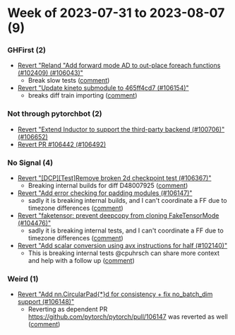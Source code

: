 # Week of 2023-07-31 to 2023-08-07 (9)

### GHFirst (2)

- [Revert "Reland "Add forward mode AD to out-place foreach functions (#102409) (#106043)"](https://github.com/pytorch/pytorch/commit/2b427ae3a7e2a948879876a135bbbad51ea93d63)
  - Break slow tests ([comment](https://github.com/pytorch/pytorch/pull/106043#issuecomment-1658642734))
- [Revert "Update kineto submodule to 465ff4cd7 (#106154)"](https://github.com/pytorch/pytorch/commit/0a0abd0ecf35ac5e55ec7479db32ed4c1f4daf80)
  - breaks diff train importing ([comment](https://github.com/pytorch/pytorch/pull/106154#issuecomment-1657665353))

### Not through pytorchbot (2)

- [Revert "Extend Inductor to support the third-party backend (#100706)" (#106652)](https://github.com/pytorch/pytorch/commit/1819fe1324a8cee52ccd69dcdb34884c525ac681)
- [Revert PR #106442 (#106492)](https://github.com/pytorch/pytorch/commit/1c2918647a310b4d03348a4d1e0bb442c664d202)

### No Signal (4)

- [Revert "[DCP][Test]Remove broken 2d checkpoint test (#106367)"](https://github.com/pytorch/pytorch/commit/d67f4d4e9fe4a7d147291ab80e6eb20384e58fcb)
  - Breaking internal builds for diff D48007925 ([comment](https://github.com/pytorch/pytorch/pull/106367#issuecomment-1665901322))
- [Revert "Add error checking for padding modules (#106147)"](https://github.com/pytorch/pytorch/commit/d83b887f2ab5728dddd635e8680b8314ddeeb6dc)
  - sadly it is breaking internal builds, and I can't coordinate a FF due to timezone differences ([comment](https://github.com/pytorch/pytorch/pull/106147#issuecomment-1661870970))
- [Revert "faketensor: prevent deepcopy from cloning FakeTensorMode (#104476)"](https://github.com/pytorch/pytorch/commit/fdd4b3aaa8d130fc1a7ed1b2effebdadbc78c55c)
  - sadly it is breaking internal tests, and I can't coordinate a FF due to timezone differences ([comment](https://github.com/pytorch/pytorch/pull/104476#issuecomment-1661808343))
- [Revert "Add scalar conversion using avx instructions for half (#102140)"](https://github.com/pytorch/pytorch/commit/6d86a255e6e4af39367b51903e234417b683221d)
  - This is breaking internal tests @cpuhrsch can share more context and help with a follow up ([comment](https://github.com/pytorch/pytorch/pull/102140#issuecomment-1660686075))

### Weird (1)

- [Revert "Add nn.CircularPad{*}d for consistency + fix no_batch_dim support (#106148)"](https://github.com/pytorch/pytorch/commit/dfcfd5cedb40851b8189e02a38da93c0c71e7608)
  - Reverting as dependent PR https://github.com/pytorch/pytorch/pull/106147 was reverted as well ([comment](https://github.com/pytorch/pytorch/pull/106148#issuecomment-1662344543))
